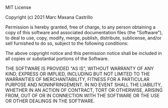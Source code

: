 MIT License

Copyright (c) 2021 Marc Masana Castrillo

Permission is hereby granted, free of charge, to any person obtaining a copy
of this software and associated documentation files (the "Software"), to deal
to use, copy, modify, merge, publish, distribute, sublicense, and/or sell
furnished to do so, subject to the following conditions:

The above copyright notice and this permission notice shall be included in all
copies or substantial portions of the Software.

THE SOFTWARE IS PROVIDED "AS IS", WITHOUT WARRANTY OF ANY KIND, EXPRESS OR
IMPLIED, INCLUDING BUT NOT LIMITED TO THE WARRANTIES OF MERCHANTABILITY,
FITNESS FOR A PARTICULAR PURPOSE AND NONINFRINGEMENT. IN NO EVENT SHALL THE
LIABILITY, WHETHER IN AN ACTION OF CONTRACT, TORT OR OTHERWISE, ARISING FROM,
OUT OF OR IN CONNECTION WITH THE SOFTWARE OR THE USE OR OTHER DEALINGS IN THE
SOFTWARE.
